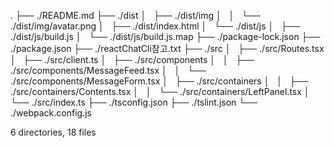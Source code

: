 .
├── ./README.md
├── ./dist
│   ├── ./dist/img
│   │   └── ./dist/img/avatar.png
│   ├── ./dist/index.html
│   └── ./dist/js
│       ├── ./dist/js/build.js
│       └── ./dist/js/build.js.map
├── ./package-lock.json
├── ./package.json
├── ./reactChatCli참고.txt
├── ./src
│   ├── ./src/Routes.tsx
│   ├── ./src/client.ts
│   ├── ./src/components
│   │   ├── ./src/components/MessageFeed.tsx
│   │   └── ./src/components/MessageForm.tsx
│   ├── ./src/containers
│   │   ├── ./src/containers/Contents.tsx
│   │   └── ./src/containers/LeftPanel.tsx
│   └── ./src/index.ts
├── ./tsconfig.json
├── ./tslint.json
└── ./webpack.config.js

6 directories, 18 files
